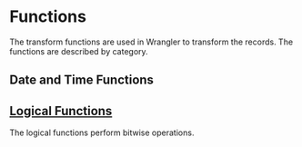 # Functions

The transform functions are used in Wrangler to transform the records. The functions are described by category.

## Date and Time Functions

## [Logical Functions](logical-functions.md)
The logical functions perform bitwise operations.
